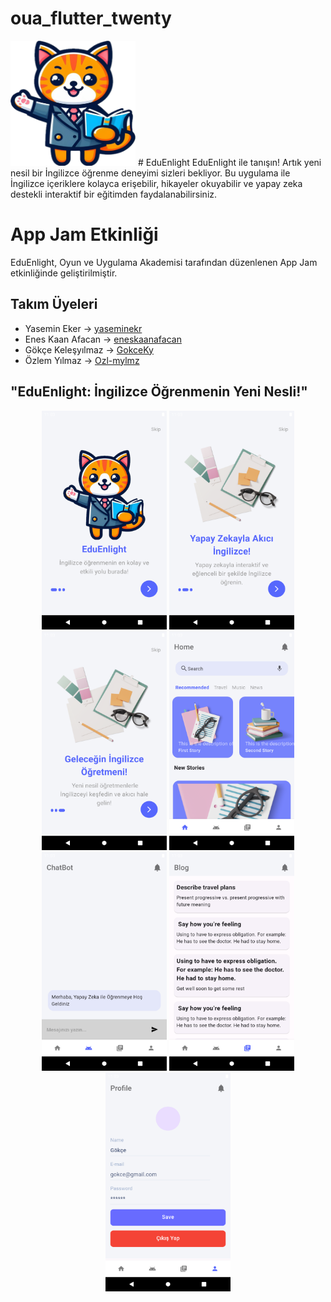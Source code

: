 # oua_flutter_twenty

<img src="assets/img/Logo.png" width="200" height="200"> 
# EduEnlight
EduEnlight ile tanışın! Artık yeni nesil bir İngilizce öğrenme deneyimi sizleri bekliyor. Bu uygulama ile İngilizce içeriklere kolayca erişebilir, hikayeler okuyabilir ve yapay zeka destekli interaktif bir eğitimden faydalanabilirsiniz.

# App Jam Etkinliği

EduEnlight, Oyun ve Uygulama Akademisi tarafından düzenlenen App Jam etkinliğinde geliştirilmiştir.


## Takım Üyeleri
- Yasemin Eker -> [yaseminekr](https://github.com/yaseminekr)
- Enes Kaan Afacan -> [eneskaanafacan](https://github.com/eneskaanafacan)
- Gökçe Keleşyılmaz -> [GokceKy](https://github.com/GokceKy)
- Özlem Yılmaz -> [Ozl-mylmz](https://github.com/Ozl-mylmz)


## "EduEnlight: İngilizce Öğrenmenin Yeni Nesli!"
<p align="center">
<img src="assets/uoa_20/Screenshot_20240521_214945.png" width="200" height="350"> 
<img src="assets/uoa_20/Screenshot_20240521_215031.png" width="200" height="350"> 
<img src="assets/uoa_20/Screenshot_20240521_215046.png" width="200" height="350"> 
<img src="assets/uoa_20/Screenshot_20240521_215057.png" width="200" height="350"> 
<img src="assets/uoa_20/Screenshot_20240521_215110.png" width="200" height="350"> 
<img src="assets/uoa_20/Screenshot_20240521_215120.png" width="200" height="350"> 
<img src="assets/uoa_20/Screenshot_20240521_215134.png" width="200" height="350"> 

</p>
